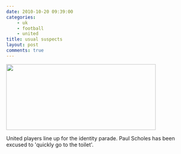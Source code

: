 ```yaml
---
date: 2010-10-20 09:39:00
categories:
    - uk
    - football
    - united
title: usual suspects
layout: post
comments: true
---
```

<a href="http://picasaweb.google.com/lh/photo/7TbvvBz3kX_1utlPDatYxA?feat=embedwebsite"><img src="http://lh6.ggpht.com/_l2uGy1RGCiE/TL64N1ucMiI/AAAAAAAABog/eaQQpX-FE5k/s400/Rooney.jpg"
height="177" width="400" /></a>

United players line up for the identity parade. Paul Scholes has been
excused to 'quickly go to the toilet'.
